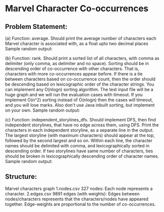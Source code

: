 # Marvel Character Co-occurrences

## Problem Statement:

(a) Function: average. Should print the average number of characters each Marvel character is associated with, as a
float upto two decimal places Sample random output:

(b) Function: rank. Should print a sorted list of all characters, with comma as delimiter (only comma, as delimiter and no space). Sorting should be in descending order of co-occurrence with other characters. That is, characters with more co-occurrences appear before. If there is a tie between characters based on co-occurrence count, then the order should be descending based on lexicographic order of the character strings. You can implement any O(nlogn) sorting algorithm. The test input file will be a huge graph and we will run the evaluation cases with timeout. If you implement O(n^2) sorting instead of O(nlogn) then the cases will timeout, and you will lose marks. Also don't use Java inbuilt sorting, but implement on your own. Sample random output:

(c) Function: independent_storylines_dfs. Should implement DFS, then find independent storylines, that have no edge across them, using DFS. Print the characters in each independent storyline, as a separate line in the output. The largest storyline (with maximum characters) should appear at the top, followed by the second largest and so on. Within each line, the character names should be delimited with comma, and lexicographically sorted in descending order. If two storylines have same number of characters, ties should be broken in lexicographically descending order of character names. Sample random output:

## Structure:
   Marvel characters graph
    1.nodes.csv 327 nodes: Each node represents a character.
    2.edges.csv 9891 edges (with weights): Edges between nodes/characters represents that the characters/nodes
      have appeared together. Edge-weights are proportional to the number of co-occurrences.
